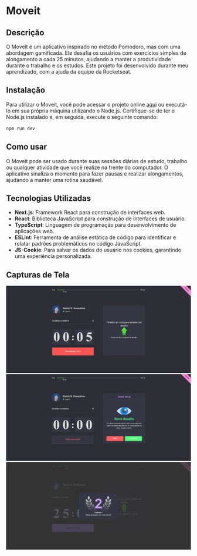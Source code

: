# Moveit

## Descrição
O Moveit é um aplicativo inspirado no método Pomodoro, mas com uma abordagem gamificada. Ele desafia os usuários com exercícios simples de alongamento a cada 25 minutos, ajudando a manter a produtividade durante o trabalho e os estudos. Este projeto foi desenvolvido durante meu aprendizado, com a ajuda da equipe da Rocketseat.

## Instalação
Para utilizar o Moveit, você pode acessar o projeto online [aqui](#https://moveit-next-alpha-tan.vercel.app/) ou executá-lo em sua própria máquina utilizando o Node.js. Certifique-se de ter o Node.js instalado e, em seguida, execute o seguinte comando:

```bash
npm run dev
```

## Como usar
O Moveit pode ser usado durante suas sessões diárias de estudo, trabalho ou qualquer atividade que você realize na frente do computador. O aplicativo sinaliza o momento para fazer pausas e realizar alongamentos, ajudando a manter uma rotina saudável.

## Tecnologias Utilizadas
- **Next.js**: Framework React para construção de interfaces web.
- **React**: Biblioteca JavaScript para construção de interfaces de usuário.
- **TypeScript**: Linguagem de programação para desenvolvimento de aplicações web.
- **ESLint**: Ferramenta de análise estática de código para identificar e relatar padrões problemáticos no código JavaScript.
- **JS-Cookie**: Para salvar os dados do usuário nos cookies, garantindo uma experiência personalizada.

## Capturas de Tela
![Countdown](Countdown.png)
![Challenge](Challenge.png)
![LevelUp](LevelUp.png)



